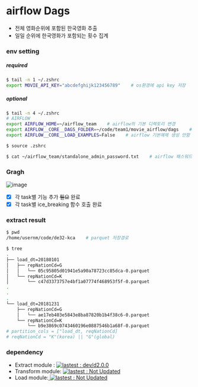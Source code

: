 # airflow Dags

- 전체 영화순위에 포함된 한국영화 추출
- 일일 순위에 한국영화가 포함되는 횟수 집계

### env setting
##### required
```bash
$ tail -n 1 ~/.zshrc
export MOVIE_API_KEY="abcdefghijk123456789"    # os환경에 api key 저장
```

##### optional
```bash
$ tail -n 4 ~/.zshrc
# AIRFLOW
export AIRFLOW_HOME=~/airflow_team    # airflow의 기본 디렉토리 변경
export AIRFLOW__CORE__DAGS_FOLDER=~/code/team1/movie_airflow/dags    # dags의 기본 디렉토리 변경
export AIRFLOW__CORE__LOAD_EXAMPLES=False    # airflow 기본예제 생성 안함

$ source .zshrc

$ cat ~/airflow_team/standalone_admin_password.txt    # airflow 패스워드 확인
```

### Gragh
![image](https://github.com/user-attachments/assets/c838ec1f-a969-4d1c-85d5-7137424a59ed)


- [x] 각 task별 기능 추가 ~~필요~~ 완료
- [x] 각 task별 ice_breaking 함수 호출 완료

### extract result
```bash
$ pwd
/home/usernm/code/de32-kca    # parquet 저장경로

$ tree
.
├── load_dt=20180101
│   ├── repNationCd=G
│   │   └── 05c95805d01941e5a90a78723cc85dca-0.parquet
│   └── repNationCd=K
│       └── c47d3373757e4bf1a07774f468953f5f-0.parquet
.
.
.
└── load_dt=20181231
    ├── repNationCd=G
    │   └── ae17eb403e5843e8ba87820b1b4f38c6-0.parquet
    └── repNationCd=K
        └── b9e3869c0743460196e0887546b1a68f-0.parquet
# partition_cols = ["load_dt, reqNationCd]
# reqNationCd = "K"(korea) || "G"(global)
```

### dependency
<ul>
  <li>Extract module : <a target="_blank" rel="noopener noreferrer nofollow" href="https://github.com/de32-kca/extract/tree/dev/d2.0.0">
<img alt="lastest : dev/d2.0.0" src="https://img.shields.io/badge/lastest-dev/d2.0.0-brightgreen">
</a></li>
    <li>Transform module: <a target="_blank" rel="noopener noreferrer nofollow" href="https://github.com/de32-kca/transform">
<img alt="lastest : Not Updated" src="https://img.shields.io/badge/lastest-Not Updated-darkred">
</a></li>
  <li>Load module:<a target="_blank" rel="noopener noreferrer nofollow" href="https://github.com/de32-kca/load">
<img alt="lastest : Not Updated" src="https://img.shields.io/badge/lastest-Not Updated-darkred">
</a></li>
</ul>

